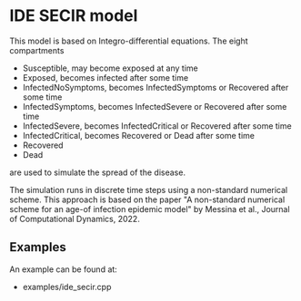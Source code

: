 # IDE SECIR model

This model is based on Integro-differential equations. The eight compartments 
- Susceptible, may become exposed at any time
- Exposed, becomes infected after some time
- InfectedNoSymptoms, becomes InfectedSymptoms or Recovered after some time
- InfectedSymptoms, becomes InfectedSevere or Recovered after some time
- InfectedSevere, becomes InfectedCritical or Recovered after some time
- InfectedCritical, becomes Recovered or Dead after some time
- Recovered
- Dead

are used to simulate the spread of the disease.


The simulation runs in discrete time steps using a non-standard numerical scheme. This approach is based on the paper "A non-standard numerical scheme for an age-of infection epidemic model" by Messina et al., Journal of Computational Dynamics, 2022. 

## Examples

An example can be found at:

- examples/ide_secir.cpp
